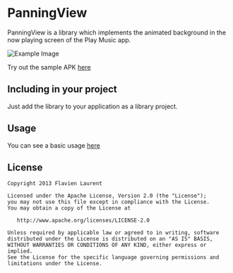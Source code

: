 PanningView
==================

PanningView is a library which implements the animated background in the now playing screen of the Play Music app.

![Example Image][1]

Try out the sample APK [here][2]

Including in your project
-------------------------

Just add the library to your application as a library project.

Usage
---------

You can see a basic usage [here][3]

License
-----------

    Copyright 2013 Flavien Laurent

    Licensed under the Apache License, Version 2.0 (the "License");
    you may not use this file except in compliance with the License.
    You may obtain a copy of the License at

       http://www.apache.org/licenses/LICENSE-2.0

    Unless required by applicable law or agreed to in writing, software
    distributed under the License is distributed on an "AS IS" BASIS,
    WITHOUT WARRANTIES OR CONDITIONS OF ANY KIND, either express or implied.
    See the License for the specific language governing permissions and
    limitations under the License.
  
 [1]: https://raw.github.com/flavienlaurent/PanningView/master/graphics/PanningView.gif
 [2]: https://github.com/flavienlaurent/PanningView/blob/master/PanningView-debug-unaligned.apk
 [3]: https://github.com/flavienlaurent/PanningView/tree/master/PanningView
